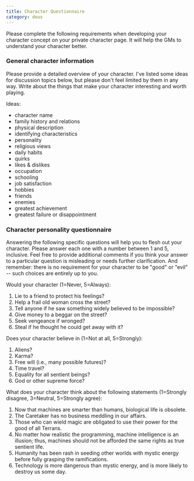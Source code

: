 ```yaml
---
title: Character Questionnaire
category: deus
---
```

Please complete the following requirements when developing your character concept on your private character page. It will help the GMs to understand your character better.


### General character information

Please provide a detailed overview of your character. I've listed some ideas for discussion topics below, but please don't feel limited by them in any way. Write about the things that make your character interesting and worth playing.

Ideas:
* character name
* family history and relations
* physical description
* identifying characteristics
* personality
* religious views
* daily habits
* quirks
* likes &amp; dislikes
* occupation
* schooling
* job satisfaction
* hobbies
* friends
* enemies
* greatest achievement
* greatest failure or disappointment


### Character personality questionnaire

Answering the following specific questions will help you to flesh out your character. Please answer each one with a number between 1 and 5, inclusive. Feel free to provide additional comments if you think your answer to a particular question is misleading or needs further clarification. And remember: there is no requirement for your character to be &quot;good&quot; or &quot;evil&quot; -- such choices are entirely up to you.

Would your character (1=Never, 5=Always):
1. Lie to a friend to protect his feelings?
1. Help a frail old woman cross the street?
1. Tell anyone if he saw something widely believed to be impossible?
1. Give money to a beggar on the street?
1. Seek vengeance if wronged?
1. Steal if he thought he could get away with it?

Does your character believe in (1=Not at all, 5=Strongly):
1. Aliens?
1. Karma?
1. Free will (i.e., many possible futures)?
1. Time travel?
1. Equality for all sentient beings?
1. God or other supreme force?

What does your character think about the following statements (1=Strongly disagree, 3=Neutral, 5=Strongly agree):
1. Now that machines are smarter than humans, biological life is obsolete.
1. The Caretaker has no business meddling in our affairs.
1. Those who can wield magic are obligated to use their power for the good of all Terrans.
1. No matter how realistic the programming, machine intelligence is an illusion; thus, machines should not be afforded the same rights as true sentient life.
1. Humanity has been rash in seeding other worlds with mystic energy before fully grasping the ramifications.
1. Technology is more dangerous than mystic energy, and is more likely to destroy us some day.
